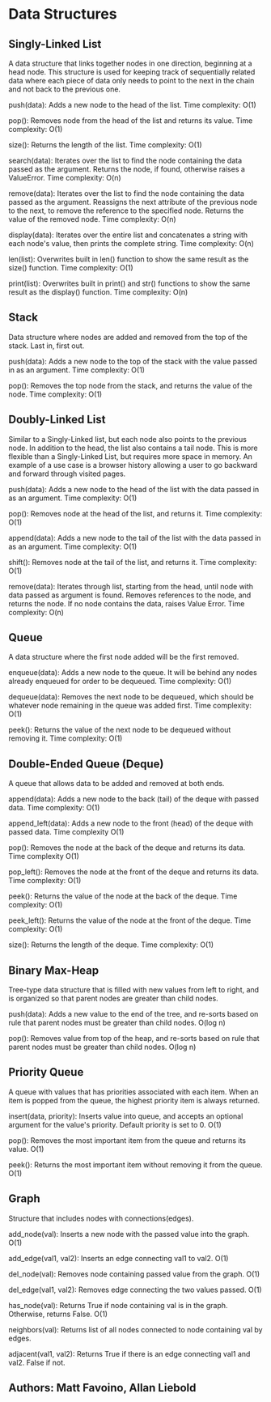 # Data Structures

## Singly-Linked List
A data structure that links together nodes in one direction, beginning at a head node. This structure is used for keeping
track of sequentially related data where each piece of data only needs to point to the next in the chain and not back to the
previous one. 

push(data): Adds a new node to the head of the list.
Time complexity: O(1)

pop(): Removes node from the head of the list and returns its value. 
Time complexity: O(1)

size(): Returns the length of the list. 
Time complexity: O(1)

search(data): Iterates over the list to find the node containing the data passed as the
argument. Returns the node, if found, otherwise raises a ValueError.
Time complexity: O(n)

remove(data): Iterates over the list to find the node containing the data passed as the
argument. Reassigns the next attribute of the previous node to the next, to remove the reference to the specified node. Returns the value of the removed node. 
Time complexity: O(n)

display(data): Iterates over the entire list and concatenates a string with each node's value, then prints the complete string. 
Time complexity: O(n)

len(list): Overwrites built in len() function to show the same result as the size() function.
Time complexity: O(1)

print(list): Overwrites built in print() and str() functions to show the same result as the
display() function.
Time complexity: O(n)

## Stack
Data structure where nodes are added and removed from the top of the stack. Last in, first out.

push(data): Adds a new node to the top of the stack with the value passed in as an argument.
Time complexity: O(1)

pop(): Removes the top node from the stack, and returns the value of the node.
Time complexity: O(1)


## Doubly-Linked List
Similar to a Singly-Linked list, but each node also points to the previous node. In addition to the head, the list also
contains a tail node. This is more flexible than a Singly-Linked List, but requires more space in memory. An example of a use 
case is a browser history allowing a user to go backward and forward through visited pages. 

push(data): Adds a new node to the head of the list with the data passed in as an argument.
Time complexity: O(1)

pop(): Removes node at the head of the list, and returns it.
Time complexity: O(1)

append(data): Adds a new node to the tail of the list with the data passed in as an argument.
Time complexity: O(1)

shift(): Removes node at the tail of the list, and returns it.
Time complexity: O(1)

remove(data): Iterates through list, starting from the head, until node with data passed as argument is found. Removes references to the node, and returns the node. If no node contains the data, raises Value Error.
Time complexity: O(n)


## Queue
A data structure where the first node added will be the first removed. 

enqueue(data): Adds a new node to the queue. It will be behind any nodes already enqueued for order to be dequeued. Time complexity: O(1)

dequeue(data): Removes the next node to be dequeued, which should be whatever node remaining in the queue was added first. Time complexity: O(1)

peek(): Returns the value of the next node to be dequeued without removing it. Time complexity: O(1)


## Double-Ended Queue (Deque)
A queue that allows data to be added and removed at both ends.

append(data): Adds a new node to the back (tail) of the deque with passed data. Time complexity: O(1)

append_left(data): Adds a new node to the front (head) of the deque with passed data. Time complexity O(1)

pop(): Removes the node at the back of the deque and returns its data. Time complexity O(1)

pop_left(): Removes the node at the front of the deque and returns its data. Time complexity: O(1)

peek(): Returns the value of the node at the back of the deque. Time complexity: O(1)

peek_left(): Returns the value of the node at the front of the deque. Time complexity: O(1)

size(): Returns the length of the deque. Time complexity: O(1)

## Binary Max-Heap
Tree-type data structure that is filled with new values from left to right, and is organized so that parent nodes are greater than child nodes.

push(data): Adds a new value to the end of the tree, and re-sorts based on rule that parent nodes must be greater than child nodes. O(log n)

pop(): Removes value from top of the heap, and re-sorts based on rule that parent nodes must be greater than child nodes. O(log n)

## Priority Queue
A queue with values that has priorities associated with each item. When an item is popped from the queue, the highest priority item is always returned.

insert(data, priority): Inserts value into queue, and accepts an optional argument for the value's priority. Default priority is set to 0. O(1)

pop(): Removes the most important item from the queue and returns its value. O(1)

peek(): Returns the most important item without removing it from the queue. O(1)

## Graph
Structure that includes nodes with connections(edges).

add_node(val): Inserts a new node with the passed value into the graph. O(1)

add_edge(val1, val2): Inserts an edge connecting val1 to val2. O(1)

del_node(val): Removes node containing passed value from the graph. O(1)

del_edge(val1, val2): Removes edge connecting the two values passed. O(1)

has_node(val): Returns True if node containing val is in the graph. Otherwise, returns False. O(1)

neighbors(val): Returns list of all nodes connected to node containing val by edges.

adjacent(val1, val2): Returns True if there is an edge connecting val1 and val2. False if not.



## Authors: Matt Favoino, Allan Liebold